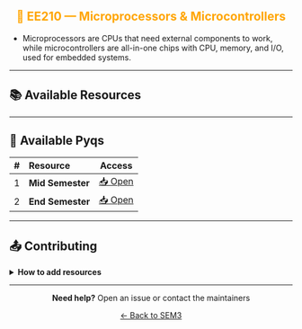 <div align = "center" style="color:orange">

## 🔌 EE210 — Microprocessors & Microcontrollers

</div>

- Microprocessors are CPUs that need external components to work, while microcontrollers are all-in-one chips with CPU, memory, and I/O, used for embedded systems.

<div align = "center">

</div>

---

## 📚 Available Resources

<div align="center">

<PDFViewer :resources="[
  { name: 'Syllabus', fileId: '1-abd1kEcvn4wKk66hSpt9tng0gI2XPiU' },
  { name: 'Detailed 8085 Instructions', fileId: '1lg_4st1LruujvNxpBopPGaMG3VfYB6M7' },
  { name: 'Opcode of 8085', fileId: '18IVI0RjZTzIbKw8tb1yxK5b45_LjtcJH' },
  { name: 'Microprocessor(Ramesh Gaonkar)', fileId: '1KGoh4KZ723ph8iqYOLbPoAGJcdR2-6WZ' },
  { name: 'Solution Manual Microprocessor(Ramesh)', fileId: '1mVH2zHlPggTadSV1kGo807lvLZCpjwBv' },
  { name: 'Assignment 1', fileId: '1TRquWdM7A4LApAg3IEgjqDol9fRRDJmX' },
  { name: 'Architecture of 8086', fileId: '1a-Evby18D1O1evyumqNgareYZ-JzgcJh' },
  { name: 'MicroController', fileId: '1iUkT7DhwM-KoJY1kKsbTQ0qEMT7dUpB2' },
  { name: 'Peripheral devices and their interfacing', fileId: '1-kxFTfQGGzydjjVZ6L7rpahhVLN9w_mV' },
  { name: '8085 Programming', fileId: '1hTDbJ2nvdvGgBObJGkJEcpuEfljtUaas' }
]" />

</div>

---

## 📑 Available Pyqs

<div align="center">

|  #  | Resource         |             Access             |
| :-: | :--------------- | :----------------------------: |
|  1  | **Mid Semester** | [📥 Open](./PYQ/Mid-Semester/) |
|  2  | **End Semester** | [📥 Open](./PYQ/End-Semester/) |

</div>

---

## 📤 Contributing

<details>
<summary><b>How to add resources</b></summary>

### Option A: Upload PDFs

```
CE102/
├── CE102_Mid_2024.pdf
├── CE102_End_2023.pdf
└── CE102_Notes_TopicX.pdf
```

### Option B: Add Drive Links (Recommended)

Add your Google Drive share link to the table above following the existing format.

**📝 Naming Convention**

- For exams: `CE102_Mid_YYYY.pdf` or `CE102_End_YYYY.pdf`
- For notes: `CE102_Lecture#_Topic.pdf`
- For assignments: `CE102_Assignment#_YYYY.pdf`

<br/>

> 💡 **Important:** Only add files you have permission to share

</details>

---

<div align="center">

**Need help?** Open an issue or contact the maintainers

[← Back to SEM3](../)

</div>

